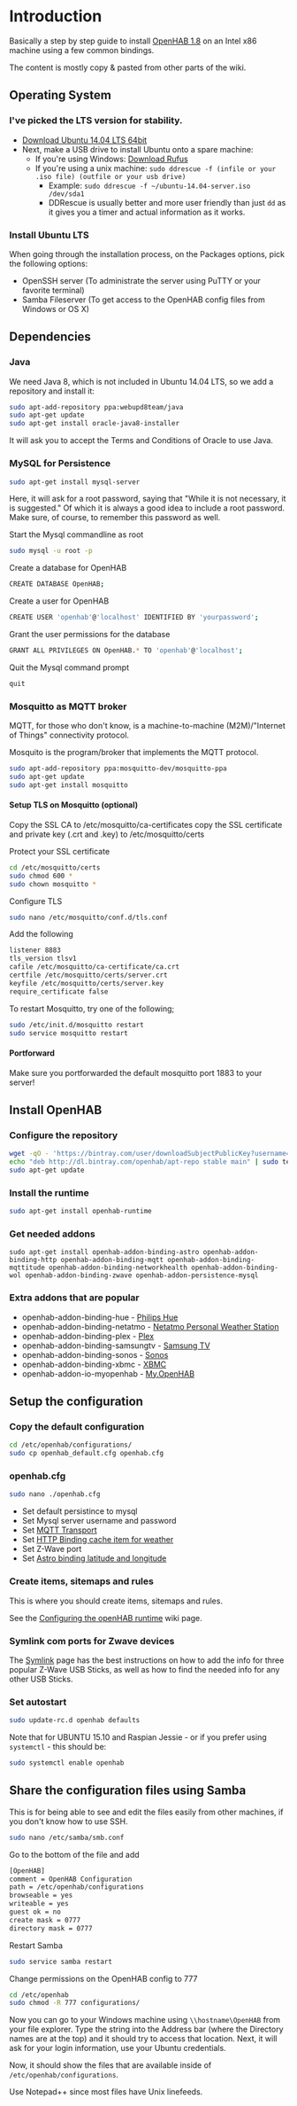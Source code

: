 # Introduction
Basically a step by step guide to install [OpenHAB 1.8](http://www.openhab.org) on an Intel x86 machine using a few common bindings.

The content is mostly copy & pasted from other parts of the wiki.

## Operating System

### I've picked the LTS version for stability.

- [Download Ubuntu 14.04 LTS 64bit](http://releases.ubuntu.com/14.04.3/ubuntu-14.04.3-server-amd64.iso)
- Next, make a USB drive to install Ubuntu onto a spare machine:
	- If you're using Windows: [Download Rufus](https://rufus.akeo.ie/downloads/rufus-2.2p.exe)
	- If you're using a unix machine: `sudo ddrescue -f (infile or your .iso file) (outfile or your usb drive)`
		- Example: `sudo ddrescue -f ~/ubuntu-14.04-server.iso /dev/sda1`
		- DDRescue is usually better and more user friendly than just `dd` as it gives you a timer and actual information as it works.

### Install Ubuntu LTS

When going through the installation process, on the Packages options, pick the following options:

- OpenSSH server (To administrate the server using PuTTY or your favorite terminal)
- Samba Fileserver (To get access to the OpenHAB config files from Windows or OS X)

## Dependencies
### Java

We need Java 8, which is not included in Ubuntu 14.04 LTS, so we add a repository and install it:

```bash
sudo apt-add-repository ppa:webupd8team/java
sudo apt-get update
sudo apt-get install oracle-java8-installer
```

It will ask you to accept the Terms and Conditions of Oracle to use Java.

### MySQL for Persistence

```bash
sudo apt-get install mysql-server
```

Here, it will ask for a root password, saying that "While it is not necessary, it is suggested." Of which it is always a good idea to include a root password. Make sure, of course, to remember this password as well.

Start the Mysql commandline as root

```bash
sudo mysql -u root -p
```

Create a database for OpenHAB

```bash
CREATE DATABASE OpenHAB;
```

Create a user for OpenHAB

```bash
CREATE USER 'openhab'@'localhost' IDENTIFIED BY 'yourpassword';
```

Grant the user permissions for the database

```bash
GRANT ALL PRIVILEGES ON OpenHAB.* TO 'openhab'@'localhost';
```

Quit the Mysql command prompt

```bash
quit
```

### Mosquitto as MQTT broker

MQTT, for those who don't know, is a machine-to-machine (M2M)/"Internet of Things" connectivity protocol.

Mosquito is the program/broker that implements the MQTT protocol.

```bash
sudo apt-add-repository ppa:mosquitto-dev/mosquitto-ppa
sudo apt-get update
sudo apt-get install mosquitto
```

#### Setup TLS on Mosquitto (optional)

Copy the SSL CA to /etc/mosquitto/ca-certificates
copy the SSL certificate and private key (.crt and .key) to /etc/mosquitto/certs

Protect your SSL certificate

```bash
cd /etc/mosquitto/certs
sudo chmod 600 *
sudo chown mosquitto *
```

Configure TLS

```bash
sudo nano /etc/mosquitto/conf.d/tls.conf
```

Add the following

```bash
listener 8883
tls_version tlsv1
cafile /etc/mosquitto/ca-certificate/ca.crt
certfile /etc/mosquitto/certs/server.crt
keyfile /etc/mosquitto/certs/server.key
require_certificate false
```

To restart Mosquitto, try one of the following;

```bash
sudo /etc/init.d/mosquitto restart
sudo service mosquitto restart
```

#### Portforward

Make sure you portforwarded the default mosquitto port 1883 to your server!

## Install OpenHAB

### Configure the repository

```bash
wget -qO - 'https://bintray.com/user/downloadSubjectPublicKey?username=openhab' | sudo apt-key add -
echo "deb http://dl.bintray.com/openhab/apt-repo stable main" | sudo tee /etc/apt/sources.list.d/openhab.list
sudo apt-get update
```

### Install the runtime

```bash
sudo apt-get install openhab-runtime
```

### Get needed addons

```
sudo apt-get install openhab-addon-binding-astro openhab-addon-binding-http openhab-addon-binding-mqtt openhab-addon-binding-mqttitude openhab-addon-binding-networkhealth openhab-addon-binding-wol openhab-addon-binding-zwave openhab-addon-persistence-mysql
```

### Extra addons that are popular

- openhab-addon-binding-hue - [Philips Hue](https://github.com/openhab/openhab/wiki/Hue-Binding)
- openhab-addon-binding-netatmo - [Netatmo Personal Weather Station](https://github.com/openhab/openhab/wiki/Netatmo-Binding)
- openhab-addon-binding-plex - [Plex](https://github.com/openhab/openhab/wiki/Plex-Binding)
- openhab-addon-binding-samsungtv - [Samsung TV](https://github.com/openhab/openhab/wiki/Samsung-TV-Binding)
- openhab-addon-binding-sonos - [Sonos](https://github.com/openhab/openhab/wiki/Sonos-Binding)
- openhab-addon-binding-xbmc - [XBMC](https://github.com/openhab/openhab/wiki/XBMC-Binding)
- openhab-addon-io-myopenhab - [My.OpenHAB](https://github.com/openhab/openhab/wiki/my.openHAB-Persistence
)

## Setup the configuration

### Copy the default configuration

```bash
cd /etc/openhab/configurations/
sudo cp openhab_default.cfg openhab.cfg
```

### openhab.cfg

```bash
sudo nano ./openhab.cfg
```

- Set default persistince to mysql
- Set Mysql server username and password
- Set [MQTT Transport](https://github.com/openhab/openhab/wiki/MQTT-Binding#transport-configuration)
- Set [HTTP Binding cache item for weather](https://github.com/openhab/openhab/wiki/Http-Binding#caching)
- Set Z-Wave port
- Set [Astro binding latitude and longitude](https://github.com/openhab/openhab/wiki/Astro-binding)

### Create items, sitemaps and rules

This is where you should create items, sitemaps and rules.

See the [Configuring the openHAB runtime](https://github.com/openhab/openhab/wiki/Configuring-the-openHAB-runtime) wiki page.

### Symlink com ports for Zwave devices

The [Symlink](https://github.com/openhab/openhab/wiki/symlinks) page has the best instructions on how to add the info for three popular Z-Wave USB Sticks, as well as how to find the needed info for any other USB Sticks.

### Set autostart

```bash
sudo update-rc.d openhab defaults
```

Note that for UBUNTU 15.10 and Raspian Jessie - or if you prefer using `systemctl` - this should be:

```bash
sudo systemctl enable openhab
```

## Share the configuration files using Samba

This is for being able to see and edit the files easily from other machines, if you don't know how to use SSH.

```bash
sudo nano /etc/samba/smb.conf
```

Go to the bottom of the file and add

```bash
[OpenHAB]
comment = OpenHAB Configuration
path = /etc/openhab/configurations
browseable = yes
writeable = yes
guest ok = no
create mask = 0777
directory mask = 0777
```

Restart Samba

```bash
sudo service samba restart
```

Change permissions on the OpenHAB config to 777

```bash
cd /etc/openhab
sudo chmod -R 777 configurations/
```

Now you can go to your Windows machine using `\\hostname\OpenHAB` from your file explorer. Type the string into the Address bar (where the Directory names are at the top) and it should try to access that location. Next, it will ask for your login information, use your Ubuntu credentials.

Now, it should show the files that are available inside of `/etc/openhab/configurations`.

Use Notepad++ since most files have Unix linefeeds.
